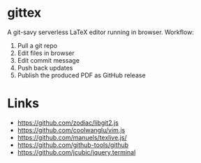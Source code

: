 # gittex

A git-savy serverless LaTeX editor running in browser. Workflow:

1. Pull a git repo
2. Edit files in browser
3. Edit commit message
4. Push back updates
5. Publish the produced PDF as GitHub release

# Links
- https://github.com/zodiac/libgit2.js
- https://github.com/coolwanglu/vim.js
- https://github.com/manuels/texlive.js/
- https://github.com/github-tools/github
- https://github.com/jcubic/jquery.terminal
